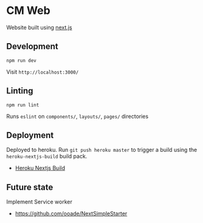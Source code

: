 # CM Web

Website built using [next.js](https://github.com/zeit/next.js)

## Development
```
npm run dev
```
Visit `http://localhost:3000/`

## Linting
```
npm run lint
```
Runs `eslint` on `components/`, `layouts/`, `pages/` directories

## Deployment
Deployed to heroku. Run `git push heroku master` to trigger a build using the `heroku-nextjs-build` build pack.
- [Heroku Nextjs Build](https://github.com/mars/heroku-nextjs)

## Future state
Implement Service worker
- https://github.com/ooade/NextSimpleStarter